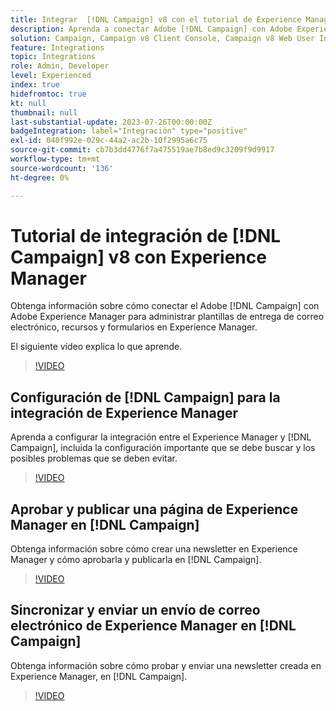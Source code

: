 ```yaml
---
title: Integrar  [!DNL Campaign] v8 con el tutorial de Experience Manager
description: Aprenda a conectar Adobe [!DNL Campaign] con Adobe Experience Manager para administrar plantillas de entrega de correo electrónico, recursos y formularios en Experience Manager.
solution: Campaign, Campaign v8 Client Console, Campaign v8 Web User Interface, Experience Manager
feature: Integrations
topic: Integrations
role: Admin, Developer
level: Experienced
index: true
hidefromtoc: true
kt: null
thumbnail: null
last-substantial-update: 2023-07-26T00:00:00Z
badgeIntegration: label="Integración" type="positive"
exl-id: 040f992e-029c-44a2-ac2b-10f2995a6c75
source-git-commit: cb7b3dd4776f7a475519ae7b8ed9c3209f9d9917
workflow-type: tm+mt
source-wordcount: '136'
ht-degree: 0%

---
```


# Tutorial de integración de [!DNL Campaign] v8 con Experience Manager

Obtenga información sobre cómo conectar el Adobe [!DNL Campaign] con Adobe Experience Manager para administrar plantillas de entrega de correo electrónico, recursos y formularios en Experience Manager.

El siguiente vídeo explica lo que aprende.

>[!VIDEO](https://video.tv.adobe.com/v/340319?quality=12&learn=on)

## Configuración de [!DNL Campaign] para la integración de Experience Manager

Aprenda a configurar la integración entre el Experience Manager y [!DNL Campaign], incluida la configuración importante que se debe buscar y los posibles problemas que se deben evitar.

>[!VIDEO](https://video.tv.adobe.com/v/340121?quality=12&learn=on)

## Aprobar y publicar una página de Experience Manager en [!DNL Campaign]

Obtenga información sobre cómo crear una newsletter en Experience Manager y cómo aprobarla y publicarla en [!DNL Campaign].

>[!VIDEO](https://video.tv.adobe.com/v/340678?quality=12&learn=on)

## Sincronizar y enviar un envío de correo electrónico de Experience Manager en [!DNL Campaign]

Obtenga información sobre cómo probar y enviar una newsletter creada en Experience Manager, en [!DNL Campaign].

>[!VIDEO](https://video.tv.adobe.com/v/340151?quality=12&learn=on)

